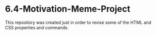 # 6.4-Motivation-Meme-Project
This repository was created just in order to revise some of the HTML and CSS properties and commands.

